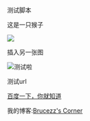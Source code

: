 测试脚本

这是一只猴子

![](http://ac-nQ2aBBOs.clouddn.com/9770185d750868e9.jpg)

插入另一张图

![测试啦](http://img/tree.png)

测试url

[百度一下，你就知道](http://www.baidu.com)

我的博客:[Brucezz's Corner](https://brucezz.github.io)